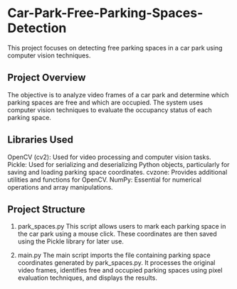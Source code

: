 # Car-Park-Free-Parking-Spaces-Detection
This project focuses on detecting free parking spaces in a car park using computer vision techniques.

## Project Overview
The objective is to analyze video frames of a car park and determine which parking spaces are free and which are occupied. The system uses computer vision techniques to evaluate the occupancy status of each parking space.

## Libraries Used
OpenCV (cv2): Used for video processing and computer vision tasks.
Pickle: Used for serializing and deserializing Python objects, particularly for saving and loading parking space coordinates.
cvzone: Provides additional utilities and functions for OpenCV.
NumPy: Essential for numerical operations and array manipulations.

## Project Structure
  1. park_spaces.py
This script allows users to mark each parking space in the car park using a mouse click. These coordinates are then saved using the Pickle library for later use.

  2. main.py
The main script imports the file containing parking space coordinates generated by park_spaces.py. It processes the original video frames, identifies free and occupied parking spaces using pixel evaluation techniques, and displays the results.
